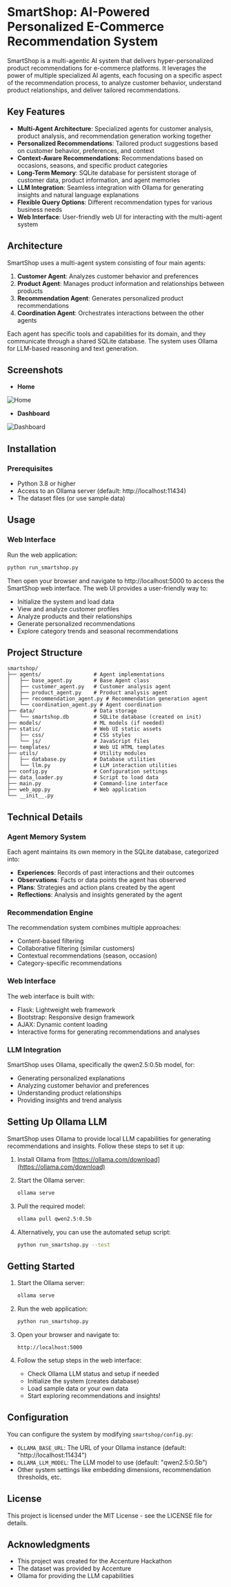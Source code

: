 # SmartShop: AI-Powered Personalized E-Commerce Recommendation System

SmartShop is a multi-agentic AI system that delivers hyper-personalized product recommendations for e-commerce platforms. It leverages the power of multiple specialized AI agents, each focusing on a specific aspect of the recommendation process, to analyze customer behavior, understand product relationships, and deliver tailored recommendations.

## Key Features

- **Multi-Agent Architecture**: Specialized agents for customer analysis, product analysis, and recommendation generation working together
- **Personalized Recommendations**: Tailored product suggestions based on customer behavior, preferences, and context
- **Context-Aware Recommendations**: Recommendations based on occasions, seasons, and specific product categories
- **Long-Term Memory**: SQLite database for persistent storage of customer data, product information, and agent memories
- **LLM Integration**: Seamless integration with Ollama for generating insights and natural language explanations
- **Flexible Query Options**: Different recommendation types for various business needs
- **Web Interface**: User-friendly web UI for interacting with the multi-agent system

## Architecture

SmartShop uses a multi-agent system consisting of four main agents:

1. **Customer Agent**: Analyzes customer behavior and preferences
2. **Product Agent**: Manages product information and relationships between products
3. **Recommendation Agent**: Generates personalized product recommendations
4. **Coordination Agent**: Orchestrates interactions between the other agents

Each agent has specific tools and capabilities for its domain, and they communicate through a shared SQLite database. The system uses Ollama for LLM-based reasoning and text generation.


## Screenshots

- **Home**

![Home](images/Home.png)

- **Dashboard**

![Dashboard](images/Dashboard.png)


## Installation

### Prerequisites

- Python 3.8 or higher
- Access to an Ollama server (default: http://localhost:11434)
- The dataset files (or use sample data)

## Usage

### Web Interface

Run the web application:
```bash
python run_smartshop.py
```

Then open your browser and navigate to http://localhost:5000 to access the SmartShop web interface. The web UI provides a user-friendly way to:

- Initialize the system and load data
- View and analyze customer profiles
- Analyze products and their relationships
- Generate personalized recommendations
- Explore category trends and seasonal recommendations

## Project Structure

```
smartshop/
├── agents/                 # Agent implementations
│   ├── base_agent.py       # Base Agent class
│   ├── customer_agent.py   # Customer analysis agent
│   ├── product_agent.py    # Product analysis agent
│   ├── recommendation_agent.py # Recommendation generation agent
│   └── coordination_agent.py # Agent coordination
├── data/                   # Data storage
│   └── smartshop.db        # SQLite database (created on init)
├── models/                 # ML models (if needed)
├── static/                 # Web UI static assets
│   ├── css/                # CSS styles
│   └── js/                 # JavaScript files
├── templates/              # Web UI HTML templates
├── utils/                  # Utility modules
│   ├── database.py         # Database utilities
│   └── llm.py              # LLM interaction utilities
├── config.py               # Configuration settings
├── data_loader.py          # Script to load data
├── main.py                 # Command-line interface
├── web_app.py              # Web application
└── __init__.py
```

## Technical Details

### Agent Memory System

Each agent maintains its own memory in the SQLite database, categorized into:
- **Experiences**: Records of past interactions and their outcomes
- **Observations**: Facts or data points the agent has observed
- **Plans**: Strategies and action plans created by the agent
- **Reflections**: Analysis and insights generated by the agent

### Recommendation Engine

The recommendation system combines multiple approaches:
- Content-based filtering
- Collaborative filtering (similar customers)
- Contextual recommendations (season, occasion)
- Category-specific recommendations

### Web Interface

The web interface is built with:
- Flask: Lightweight web framework
- Bootstrap: Responsive design framework
- AJAX: Dynamic content loading
- Interactive forms for generating recommendations and analyses

### LLM Integration

SmartShop uses Ollama, specifically the qwen2.5:0.5b model, for:
- Generating personalized explanations
- Analyzing customer behavior and preferences
- Understanding product relationships
- Providing insights and trend analysis

## Setting Up Ollama LLM

SmartShop uses Ollama to provide local LLM capabilities for generating recommendations and insights. Follow these steps to set it up:

1. Install Ollama from [https://ollama.com/download](https://ollama.com/download)

2. Start the Ollama server:
   ```bash
   ollama serve
   ```

3. Pull the required model:
   ```bash
   ollama pull qwen2.5:0.5b
   ```

4. Alternatively, you can use the automated setup script:
   ```bash
   python run_smartshop.py --test
   ```

## Getting Started

1. Start the Ollama server:
   ```bash
   ollama serve
   ```

2. Run the web application:
   ```bash
   python run_smartshop.py
   ```

3. Open your browser and navigate to:
   ```
   http://localhost:5000
   ```

4. Follow the setup steps in the web interface:
   - Check Ollama LLM status and setup if needed
   - Initialize the system (creates database)
   - Load sample data or your own data
   - Start exploring recommendations and insights!

## Configuration

You can configure the system by modifying `smartshop/config.py`:

- `OLLAMA_BASE_URL`: The URL of your Ollama instance (default: "http://localhost:11434")
- `OLLAMA_LLM_MODEL`: The LLM model to use (default: "qwen2.5:0.5b")
- Other system settings like embedding dimensions, recommendation thresholds, etc.

## License

This project is licensed under the MIT License - see the LICENSE file for details.

## Acknowledgments

- This project was created for the Accenture Hackathon
- The dataset was provided by Accenture
- Ollama for providing the LLM capabilities 

